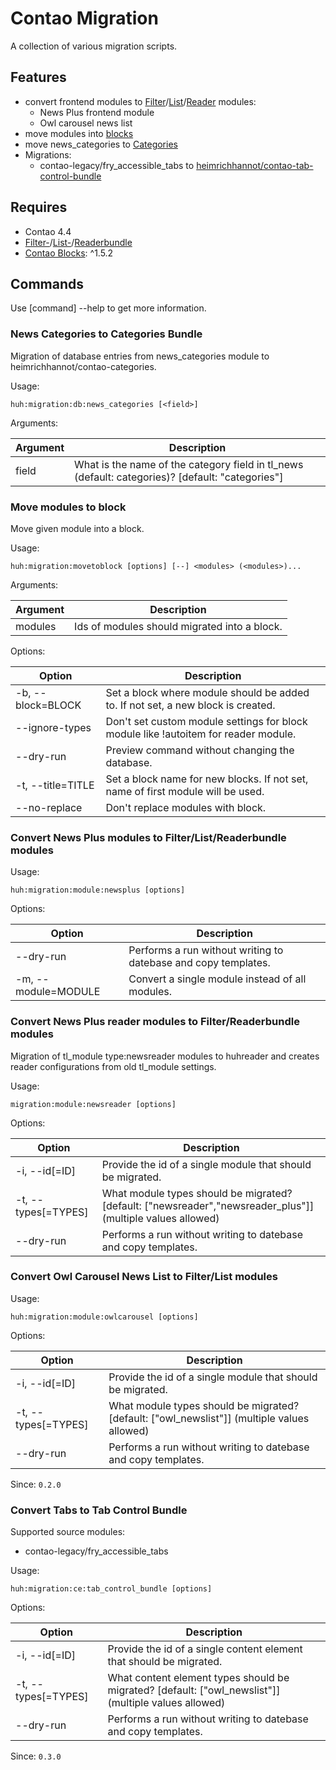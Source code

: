 # Contao Migration

A collection of various migration scripts.

## Features
* convert frontend modules to [Filter](https://github.com/heimrichhannot/contao-filter-bundle)/[List](https://github.com/heimrichhannot/contao-list-bundle)/[Reader](https://github.com/heimrichhannot/contao-reader-bundle) modules:
    * News Plus frontend module
    * Owl carousel news list
* move modules into [blocks](https://github.com/heimrichhannot/contao-blocks)
* move news_categories to [Categories](https://github.com/heimrichhannot/contao-categories-bundle)
* Migrations:
    * contao-legacy/fry_accessible_tabs to [heimrichhannot/contao-tab-control-bundle](https://github.com/heimrichhannot/contao-tab-control-bundle)
    

## Requires

* Contao 4.4
* [Filter-](https://github.com/heimrichhannot/contao-filter-bundle)/[List-](https://github.com/heimrichhannot/contao-list-bundle)/[Readerbundle](https://github.com/heimrichhannot/contao-reader-bundle)
* [Contao Blocks](https://github.com/heimrichhannot/contao-blocks): ^1.5.2



## Commands

Use [command] --help to get more information.


### News Categories to Categories Bundle

Migration of database entries from news_categories module to heimrichhannot/contao-categories.

Usage:
```
huh:migration:db:news_categories [<field>]
```

Arguments:

Argument | Description
---------|------------
  field  | What is the name of the category field in tl_news (default: categories)? [default: "categories"]


### Move modules to block

Move given module into a block.

Usage:
```
huh:migration:movetoblock [options] [--] <modules> (<modules>)...
```

Arguments:

Argument | Description
---------|------------
modules  |Ids of modules should migrated into a block.

Options:

Option                 | Description
-----------------------|-----
  -b, --block=BLOCK    | Set a block where module should be added to. If not set, a new block is created.
      --ignore-types   | Don't set custom module settings for block module like !autoitem for reader module.
      --dry-run        | Preview command without changing the database.
  -t, --title=TITLE    | Set a block name for new blocks. If not set, name of first module will be used.
      --no-replace     | Don't replace modules with block.


### Convert News Plus modules to Filter/List/Readerbundle modules

Usage:
```
huh:migration:module:newsplus [options]
```
  
Options:

Option              | Description
--------------------|-----
--dry-run           | Performs a run without writing to datebase and copy templates.
-m, --module=MODULE | Convert a single module instead of all modules.


### Convert News Plus reader modules to Filter/Readerbundle modules

Migration of tl_module type:newsreader modules to huhreader and creates reader configurations from old tl_module settings.

Usage:
```
migration:module:newsreader [options]
```

Options:

Option              | Description
--------------------|-----
-i, --id[=ID]       |Provide the id of a single module that should be migrated.
-t, --types[=TYPES] | What module types should be migrated? [default: ["newsreader","newsreader_plus"]] (multiple values allowed)
--dry-run           | Performs a run without writing to datebase and copy templates.


### Convert Owl Carousel News List to Filter/List modules

Usage: 
```
huh:migration:module:owlcarousel [options]
```

Options:

Option              | Description
--------------------|-----
-i, --id[=ID]       | Provide the id of a single module that should be migrated.
-t, --types[=TYPES] | What module types should be migrated? [default: ["owl_newslist"]] (multiple values allowed)
--dry-run           | Performs a run without writing to datebase and copy templates.

Since: `0.2.0`


### Convert Tabs to Tab Control Bundle

Supported source modules:
* contao-legacy/fry_accessible_tabs

Usage: 
```
huh:migration:ce:tab_control_bundle [options]
```

Options:

Option              | Description
--------------------|-----
-i, --id[=ID]       | Provide the id of a single content element that should be migrated.
-t, --types[=TYPES] | What content element types should be migrated? [default: ["owl_newslist"]] (multiple values allowed)
--dry-run           | Performs a run without writing to datebase and copy templates.

Since: `0.3.0`